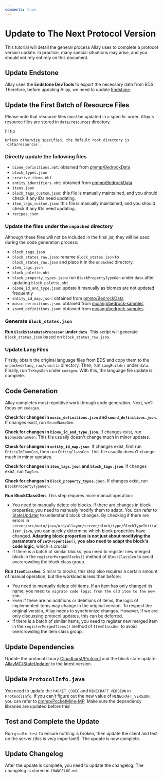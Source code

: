 ```yaml
---
comments: true
---
```


# Update to The Next Protocol Version

This tutorial will detail the general process Allay uses to complete a protocol version update.
In practice, many special situations may arise, and you should not rely entirely on this document.

## Update Endstone

Allay uses the **Endstone DevTools** to export the necessary data from BDS.
Therefore, before updating Allay, we need to update [Endstone](https://github.com/EndstoneMC/endstone).

## Update the First Batch of Resource Files

Please note that resource files must be updated in a specific order.
Allay's resource files are stored in `data/resources` directory.

!!! tip

    Unless otherwise specified, the default root directory is `data/resources`.

### Directly update the following files

- `biome_definitions.nbt`: obtained from [pmmp/BedrockData](https://github.com/pmmp/BedrockData)
- `block_types.json`
- `creative_items.nbt`
- `entity_identifiers.nbt`: obtained from [pmmp/BedrockData](https://github.com/pmmp/BedrockData)
- `items.json`
- `block_tags_custom.json`: this file is manually maintained, and you should check if any IDs need updating.
- `item_tags_custom.json`: this file is manually maintained, and you should check if any IDs need updating.
- `recipes.json`

### Update the files under the `unpacked` directory

Although these files will not be included in the final jar, they will be used during the code generation process:

- `block_tags.json`
- `block_states_raw.json`: rename `block_states.json` to `block_states_raw.json` and place it in the `unpacked`
  directory.
- `item_tags.json`
- `block_palette.nbt`
- `block_property_types.json`: run `BlockPropertyTypeGen` under `data` after updating `block_palette.nbt`
- `biome_id_and_type.json`: update it manually as biomes are not updated frequently
- `entity_id_map.json`: obtained from [pmmp/BedrockData](https://github.com/pmmp/BedrockData)
- `music_definitions.json`: obtained
  from [mojang/bedrock-samples](https://github.com/Mojang/bedrock-samples/blob/main/resource_pack/sounds/music_definitions.json)
- `sound_definitions.json`: obtained
  from [mojang/bedrock-samples](https://github.com/Mojang/bedrock-samples/blob/main/resource_pack/sounds/sound_definitions.json)

### Generate `block_states.json`

**Run `BlockStateDataProcessor` under `data`**. This script will generate `block_states.json` based on
`block_states_raw.json`.

### Update Lang Files

Firstly, obtain the original language files from BDS and copy them to the `unpacked/lang_raw/vanilla` directory.
Then, run `LangBuilder` under `data`. Finally, run `TrKeysGen` under `codegen`. With this, the language file update is
complete.

[//]: # (### Generate `item_meta_block_state_bimap.nbt`)

[//]: # ()

[//]: # (**Run `ItemMetaToBlockStateMappingsGenerator` under `data`**. This script will generate)

[//]: # (item_meta_block_state_bimap.nbt based on creative_items.nbt. Remember to delete the old files before running!)

## Code Generation

Allay completes most repetitive work through code generation. Next, we'll focus on `codegen`.

**Check for changes in `music_definitions.json` and `sound_definitions.json`**. If changes exist, run `SoundNameGen`.

**Check for changes in `biome_id_and_type.json`**. If changes exist, run `BiomeIdEnumGen`. This file usually doesn't
change much in minor updates.

**Check for changes in `entity_id_map.json`**. If changes exist, first run `EntityIdEnumGen`, then run `EntityClassGen`.
This file usually doesn't change much in minor updates.

**Check for changes in `item_tags.json` and `block_tags.json`**. If changes exist, run `TagGen`.

**Check for changes in `block_property_types.json`**. If changes exist, run `BlockPropertyTypeGen`.

**Run BlockClassGen**. This step requires more manual operation:

- You need to manually delete old blocks. If there are changes in block properties, you need to manually modify them to
  adapt. You can refer to [StateUpdater](https://github.com/AllayMC/StateUpdater) to understand block
  changes.
  By checking if there are errors
  in `server/src/main/java/org/allaymc/server/block/type/BlockTypeInitializer.java`, you can quickly determine
  which block properties have changed.
  **Adapting block properties is not just about modifying the parameters of `setProperties()`, you also need to adapt
  the block's code logic**, which is crucial!
- If there is a batch of similar blocks, you need to register new merged block in the `registerMergedBlocks()` method
  of `BlockClassGen` to avoid overcrowding the block class group.

**Run `ItemClassGen`**. Similar to blocks, this step also requires a certain amount of manual operation, but the
workload is less than before:

- You need to manually delete old items. If an item has only changed its name, you need `to migrate code logic from the
  old item to the new one.`
- Even if there are no additions or deletions of items, the logic of implemented items may change in the original
  version. To respect the original version, Allay needs to synchronize changes. However, if we are only discussing
  protocol updates, this can be deferred.
- If there is a batch of similar items, you need to register new merged item in the `registerMergedItems()` method
  of `ItemClassGen` to avoid overcrowding the item class group.

## Update Dependencies

Update the protocol library [Cloudburst/Protocol](https://github.com/CloudburstMC/Protocol) and the block state
updater [AllayMC/StateUpdater](https://github.com/AllayMC/StateUpdater) to the latest version.

## Update `ProtocolInfo.java`

You need to update the `PACKET_CODEC` and `MINECRAFT_VERSION` in `ProtocolInfo`. If you can't figure out the new value
of `MINECRAFT_VERSION`, you can refer
to [pmmp/PocketMine-MP](https://github.com/pmmp/PocketMine-MP).
Make sure the dependency libraries are updated before this!

## Test and Complete the Update

Run `gradle test` to ensure nothing is broken, then update the client and test on the server (this is very important!).
The update is now complete.

## Update Changelog

After the update is complete, you need to update the changelog. The changelog is stored in `CHANGELOG.md`.
